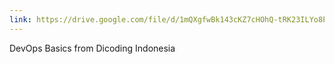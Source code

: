 ```yaml
---
link: https://drive.google.com/file/d/1mQXgfwBk143cKZ7cHOhQ-tRK23ILYo8P/view?usp=drive_link
---
```


DevOps Basics from Dicoding Indonesia